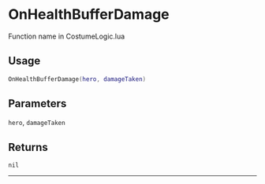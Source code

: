 # OnHealthBufferDamage
Function name in CostumeLogic.lua
## Usage
```lua
OnHealthBufferDamage(hero, damageTaken)
```
## Parameters
`hero`, `damageTaken`
## Returns
`nil`

---